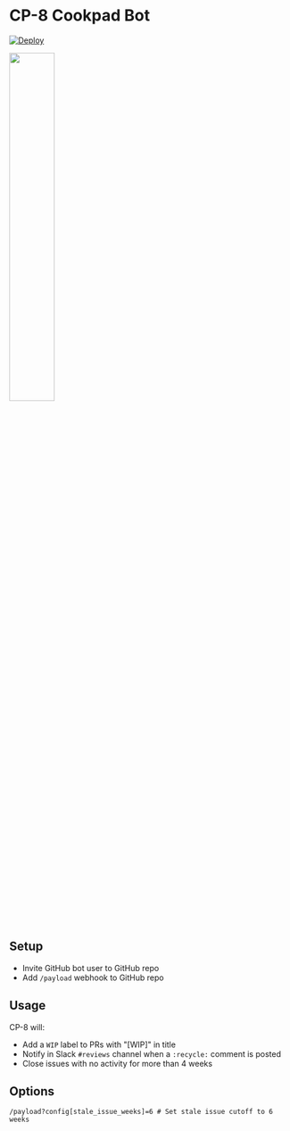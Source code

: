 # CP-8 Cookpad Bot

[![Deploy](https://www.herokucdn.com/deploy/button.svg)](https://heroku.com/deploy)

<img src="https://cloud.githubusercontent.com/assets/104138/13375017/617ffdd0-dd95-11e5-9b59-87605963b351.png" width="40%"/>

## Setup

- Invite GitHub bot user to GitHub repo
- Add `/payload` webhook to GitHub repo

## Usage

CP-8 will:

- Add a `WIP` label to PRs with "[WIP]" in title
- Notify in Slack `#reviews` channel when a `:recycle:` comment is posted
- Close issues with no activity for more than 4 weeks

## Options

```
/payload?config[stale_issue_weeks]=6 # Set stale issue cutoff to 6 weeks
```
